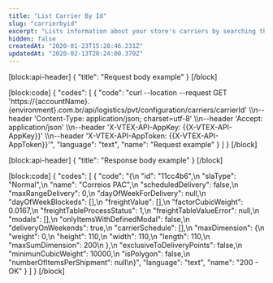 ```yaml
---
title: "List Carrier By Id"
slug: "carrierbyid"
excerpt: "Lists information about your store's carriers by searching through the Carrier's ID."
hidden: false
createdAt: "2020-01-23T15:28:46.231Z"
updatedAt: "2020-02-13T20:24:00.370Z"
---
```

[block:api-header]
{
  "title": "Request body example"
}
[/block]

[block:code]
{
  "codes": [
    {
      "code": "curl --location --request GET 'https://{accountName}.{environment}.com.br/api/logistics/pvt/configuration/carriers/carrierId' \\\n--header 'Content-Type: application/json; charset=utf-8' \\\n--header 'Accept: application/json' \\\n--header 'X-VTEX-API-AppKey: {{X-VTEX-API-AppKey}}' \\\n--header 'X-VTEX-API-AppToken: {{X-VTEX-API-AppToken}}'",
      "language": "text",
      "name": "Request example"
    }
  ]
}
[/block]

[block:api-header]
{
  "title": "Response body example"
}
[/block]

[block:code]
{
  "codes": [
    {
      "code": "{\n  \"id\": \"11cc4b6\",\n  \"slaType\": \"Normal\",\n  \"name\": \"Correios PAC\",\n  \"scheduledDelivery\": false,\n  \"maxRangeDelivery\": 0,\n  \"dayOfWeekForDelivery\": null,\n  \"dayOfWeekBlockeds\": [],\n  \"freightValue\": [],\n  \"factorCubicWeight\": 0.0167,\n  \"freightTableProcessStatus\": 1,\n  \"freightTableValueError\": null,\n  \"modals\": [],\n  \"onlyItemsWithDefinedModal\": false,\n  \"deliveryOnWeekends\": true,\n  \"carrierSchedule\": [],\n  \"maxDimension\": {\n    \"weight\": 0,\n    \"height\": 110,\n    \"width\": 110,\n    \"length\": 110,\n    \"maxSumDimension\": 200\n  },\n  \"exclusiveToDeliveryPoints\": false,\n  \"minimunCubicWeight\": 10000,\n  \"isPolygon\": false,\n  \"numberOfItemsPerShipment\": null\n}",
      "language": "text",
      "name": "200 - OK"
    }
  ]
}
[/block]